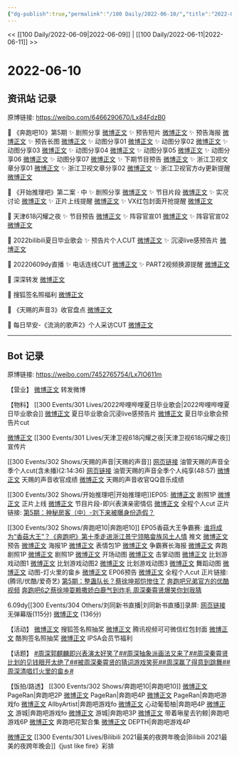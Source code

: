 ```yaml
---
{"dg-publish":true,"permalink":"/100 Daily/2022-06-10/","title":"2022-06-10","created":"2022-12-04T23:02:30.000+08:00","updated":"2023-04-11T14:46:34.000+08:00"}
---
```



<< [[100 Daily/2022-06-09\|2022-06-09]] | [[100 Daily/2022-06-11\|2022-06-11]] >>

# 2022-06-10

## 资讯站 记录

原博链接: https://weibo.com/6466290670/Lx84FdzB0

💫 《奔跑吧10》第5期
✨ 剧照分享 [微博正文](https://m.weibo.cn/6466290670/4778845192063901)
✨ 预告短片 [微博正文](https://m.weibo.cn/6466290670/4778766964886459)
✨ 预告海报 [微博正文](https://m.weibo.cn/6466290670/4778751190108091)
✨ 预告长图 [微博正文](https://m.weibo.cn/6466290670/4778778582583756)
✨ 动图分享01 [微博正文](https://m.weibo.cn/6466290670/4778935059486393)
✨ 动图分享02 [微博正文](https://m.weibo.cn/6466290670/4778933696594893)
✨ 动图分享03 [微博正文](https://m.weibo.cn/6466290670/4778923420551801)
✨ 动图分享04 [微博正文](https://m.weibo.cn/6466290670/4778923268774858)
✨ 动图分享05 [微博正文](https://m.weibo.cn/6466290670/4778923047520422)
✨ 动图分享06 [微博正文](https://m.weibo.cn/6466290670/4778770114806251)
✨ 动图分享07 [微博正文](https://m.weibo.cn/6466290670/4778766884931293)
✨ 下期节目预告 [微博正文](https://m.weibo.cn/6466290670/4778943661483744)
✨ 浙江卫视文章分享01 [微博正文](https://m.weibo.cn/6466290670/4778842047122456)
✨ 浙江卫视文章分享02 [微博正文](https://m.weibo.cn/6466290670/4778838523381922)
✨ 浙江卫视官方dy更新提醒 [微博正文](https://m.weibo.cn/6466290670/4778925232494520)

💫 《开始推理吧》第二案 · 中
✨ 剧照分享 [微博正文](https://m.weibo.cn/6466290670/4778797122195649)
✨ 节目片段 [微博正文](https://m.weibo.cn/6466290670/4778872840915420)
✨ 实况讨论 [微博正文](https://m.weibo.cn/6466290670/4778857745619489)
✨ 正片上线提醒 [微博正文](https://m.weibo.cn/6466290670/4778874518899214)
✨ VX红包封面开抢提醒 [微博正文](https://m.weibo.cn/6466290670/4778779011190513)

💫 天津618闪耀之夜
✨ 节目预告 [微博正文](https://m.weibo.cn/6466290670/4778781108077589)
✨ 阵容官宣01 [微博正文](https://m.weibo.cn/6466290670/4778743475734142)
✨ 阵容官宣02 [微博正文](https://m.weibo.cn/6466290670/4778736337028367)

💫 2022bilibili夏日毕业歌会
✨ 预告片个人CUT [微博正文](https://m.weibo.cn/6466290670/4778758911033953)
✨ 沉浸live感预告片 [微博正文](https://m.weibo.cn/6466290670/4778745016093541)

💫 20220609dy直播
✨ 电话连线CUT [微博正文](https://m.weibo.cn/6466290670/4778755434220571)
✨ PART2视频换源提醒 [微博正文](https://m.weibo.cn/6466290670/4778947990526899)

💫 深深转发 [微博正文](https://m.weibo.cn/6466290670/4778895192362852)

💫 搜狐签名照福利 [微博正文](https://m.weibo.cn/6466290670/4778887802785212)

💫 《天赐的声音3》收官盘点 [微博正文](https://m.weibo.cn/6466290670/4778836464764821)

💫 每日早安-《流淌的歌声2》个人采访CUT
[微博正文](https://m.weibo.cn/6466290670/4778727646695525)

---
## Bot 记录

原博链接: https://weibo.com/7452765754/Lx7IO611m

【营业】
[微博正文](https://m.weibo.cn/1736988591/4778888876524760) 转发微博

【物料】
[[300 Events/301 Lives/2022哔哩哔哩夏日毕业歌会\|2022哔哩哔哩夏日毕业歌会]]
[微博正文](https://m.weibo.cn/6744306402/4778743099555855) 夏日毕业歌会沉浸live感预告片
[微博正文](https://m.weibo.cn/6466290670/4778758911033953) 夏日毕业歌会预告片cut

[微博正文](https://m.weibo.cn/1905859287/4778735553742467) [[300 Events/301 Lives/天津卫视618闪耀之夜\|天津卫视618闪耀之夜]]宣传片

[[300 Events/302 Shows/天赐的声音\|天赐的声音]]
[网页链接](https://weibo.cn/sinaurl?u=https%3A%2F%2Fm.youtube.com%2Fwatch%3Fv%3DjYQeZQarGPM) 油管天赐的声音全季个人cut(含未播)(2:14:36)
[网页链接](https://weibo.cn/sinaurl?u=https%3A%2F%2Fm.youtube.com%2Fwatch%3Fv%3DxE-4SPNkeGg) 油管天赐的声音全季个人纯享(48:57)
[微博正文](https://m.weibo.cn/1315706994/4778833381427572) 天赐的声音收官成绩
[微博正文](https://m.weibo.cn/2169129705/4778873960794954) 天赐的声音收官QQ音乐成绩

[[300 Events/302 Shows/开始推理吧\|开始推理吧]]EP05:
[微博正文](https://m.weibo.cn/2162247381/4778782144334765) 剧照1P
[微博正文](https://m.weibo.cn/2162247381/4778868801799656) 正片上线
[微博正文](https://m.weibo.cn/2162247381/4778870131396172) 节目片段-即兴表演亲密情侣
[微博正文](https://m.weibo.cn/1371117067/4778888599702427) 全程个人cut
正片链接:
[第5期：神秘房客（中）-刘下来被曝身份造假？](https://weibo.cn/sinaurl?u=http%3A%2F%2Fv.qq.com%2Fx%2Fcover%2Fmzc00200z9frdhp%2Fo0043o5ouxc.html)

[[300 Events/302 Shows/奔跑吧10\|奔跑吧10]] EP05香菇大王争霸赛:
[谁将成为“香菇大王”？《奔跑吧》第十季走进浙江景宁领略畲族风土人情](https://weibo.cn/sinaurl?u=https%3A%2F%2Fmp.weixin.qq.com%2Fs%2FkYXnVlsne7HspD8jAXTGKw) 推文
[微博正文](https://m.weibo.cn/5242381821/4778758199052544) 预告
[微博正文](https://m.weibo.cn/5242381821/4778750653236659) 海报1P
[微博正文](https://m.weibo.cn/5242381821/4778767186134593) 表情包1P
[微博正文](https://m.weibo.cn/5242381821/4778773293563995) 争霸赛长海报
[微博正文](https://m.weibo.cn/5242381821/4778841278515970) 奔跑剧照1P
[微博正文](https://m.weibo.cn/5876797510/4778826255045229) 剧照1P
[微博正文](https://m.weibo.cn/5242381821/4778760706983300) 开场动图
[微博正文](https://m.weibo.cn/5242381821/4778916411342939) 击掌动图
[微博正文](https://m.weibo.cn/5242381821/4778921512144201) 比划游戏动图1
[微博正文](https://m.weibo.cn/5242381821/4778921717143531) 比划游戏动图2
[微博正文](https://m.weibo.cn/5242381821/4778921969845003) 比划游戏动图3
[微博正文](https://m.weibo.cn/5242381821/4778926088389228) 舞蹈动图
[微博正文](https://m.weibo.cn/5242381821/4778928843790057) 动图-灯火里的畲乡
[微博正文](https://m.weibo.cn/5242381821/4778941145683971) EP06预告
[微博正文](https://m.weibo.cn/1591169702/4778938280969734) 全程个人cut
正片链接:(腾讯/优酷/爱奇艺)
[第5期：整蛊队长？蔡徐坤郑恺惨住了](https://weibo.cn/sinaurl?u=http%3A%2F%2Fv.qq.com%2Fx%2Fcover%2Fmzc00200ewgmixo%2Fh0043qketof.html)
[奔跑吧兄弟官方的优酷视频](https://weibo.cn/sinaurl?u=https%3A%2F%2Fm.youku.com%2Falipay_video%2Fid_XNTg2OTY0MjkxNg%3D%3D.html%3Fspm%3Da2hww.12518357.drawer2.dzj1_1)
[奔跑吧6之蔡徐坤耍赖撒娇白鹿气到炸毛 周深秦霄贤爆笑你划我猜](https://weibo.cn/sinaurl?u=https%3A%2F%2Fm.iqiyi.com%2Fv_1ssh10zee8c.html)

6.09dy[[300 Events/304 Others/刘同新书直播\|刘同新书直播]]录屏:
[网页链接](https://weibo.cn/sinaurl?u=https%3A%2F%2Fm.bilibili.com%2Fvideo%2FBV1hv4y137FN) 无弹幕版(115分)
[微博正文](https://m.weibo.cn/1371117067/4778759611221554) (136分)

【活动】
[微博正文](https://m.weibo.cn/3256651197/4778856348651376) 搜狐签名照抽奖
[微博正文](https://m.weibo.cn/2591595652/4778773289108916) 腾讯视频可可微信红包封面
[微博正文](https://m.weibo.cn/1665103091/4778916474260761) 酷狗签名照抽奖
[微博正文](https://m.weibo.cn/1851789841/4778823537393892) IPSA会员节福利

【话题】
[#周深郭麒麟即兴表演太好笑了#](https://s.weibo.com/weibo?q=%23%E5%91%A8%E6%B7%B1%E9%83%AD%E9%BA%92%E9%BA%9F%E5%8D%B3%E5%85%B4%E8%A1%A8%E6%BC%94%E5%A4%AA%E5%A5%BD%E7%AC%91%E4%BA%86%23)[#周深抽象派画法又来了#](https://s.weibo.com/weibo?q=%23%E5%91%A8%E6%B7%B1%E6%8A%BD%E8%B1%A1%E6%B4%BE%E7%94%BB%E6%B3%95%E5%8F%88%E6%9D%A5%E4%BA%86%23)[#周深秦霄贤比划的见钱眼开太绝了#](https://s.weibo.com/weibo?q=%23%E5%91%A8%E6%B7%B1%E7%A7%A6%E9%9C%84%E8%B4%A4%E6%AF%94%E5%88%92%E7%9A%84%E8%A7%81%E9%92%B1%E7%9C%BC%E5%BC%80%E5%A4%AA%E7%BB%9D%E4%BA%86%23)[#被周深秦霄贤的猜词游戏笑死#](https://s.weibo.com/weibo?q=%23%E8%A2%AB%E5%91%A8%E6%B7%B1%E7%A7%A6%E9%9C%84%E8%B4%A4%E7%9A%84%E7%8C%9C%E8%AF%8D%E6%B8%B8%E6%88%8F%E7%AC%91%E6%AD%BB%23)[#周深赢了得意到跳舞#](https://s.weibo.com/weibo?q=%23%E5%91%A8%E6%B7%B1%E8%B5%A2%E4%BA%86%E5%BE%97%E6%84%8F%E5%88%B0%E8%B7%B3%E8%88%9E%23)[#周深清唱灯火里的畲乡#](https://s.weibo.com/weibo?q=%23%E5%91%A8%E6%B7%B1%E6%B8%85%E5%94%B1%E7%81%AF%E7%81%AB%E9%87%8C%E7%9A%84%E7%95%B2%E4%B9%A1%23)

【饭拍/路透】
[[300 Events/302 Shows/奔跑吧10\|奔跑吧10]]
[微博正文](https://m.weibo.cn/7633014126/4778800758653171) PageRan|奔跑吧2P
[微博正文](https://m.weibo.cn/7633014126/4778803539215328) PageRan|奔跑吧4P
[微博正文](https://m.weibo.cn/7633014126/4778924422989048) PageRan|奔跑吧游戏fo
[微博正文](https://m.weibo.cn/6873250805/4778923114889497) AllbyArtist|奔跑吧游戏fo
[微博正文](https://m.weibo.cn/7568338314/4778774393258898) 心动葡萄柚|奔跑吧4P
[微博正文](https://m.weibo.cn/1801743981/4778907729401086) 游城|奔跑吧游戏fo
[微博正文](https://m.weibo.cn/1801743981/4778908472576172) 游城|奔跑吧3P
[微博正文](https://m.weibo.cn/3246571812/4778924862610866) 带着啾星去钓鲸|奔跑吧游戏6P
[微博正文](https://m.weibo.cn/7495641082/4778947026620547) 奔跑吧花絮合集
[微博正文](https://m.weibo.cn/2975204920/4778949311725798) DEPTH|奔跑吧游戏4P

[微博正文](https://m.weibo.cn/6041830261/4778685464314001) [[300 Events/301 Lives/Bilibili 2021最美的夜跨年晚会\|Bilibili 2021最美的夜跨年晚会]]《just like fire》彩排
